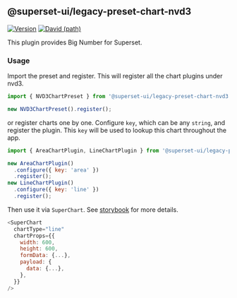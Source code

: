 ## @superset-ui/legacy-preset-chart-nvd3

[![Version](https://img.shields.io/npm/v/@superset-ui/legacy-preset-chart-nvd3.svg?style=flat-square)](https://img.shields.io/npm/v/@superset-ui/legacy-preset-chart-nvd3.svg?style=flat-square)
[![David (path)](https://img.shields.io/david/apache-superset/superset-ui-plugins.svg?path=packages%2Fsuperset-ui-legacy-preset-chart-nvd3&style=flat-square)](https://david-dm.org/apache-superset/superset-ui-plugins?path=packages/superset-ui-legacy-preset-chart-nvd3)

This plugin provides Big Number for Superset.

### Usage

Import the preset and register. This will register all the chart plugins under nvd3.

```js
import { NVD3ChartPreset } from '@superset-ui/legacy-preset-chart-nvd3';

new NVD3ChartPreset().register();
```

or register charts one by one. Configure `key`, which can be any `string`, and register the plugin. This `key` will be used to lookup this chart throughout the app.

```js
import { AreaChartPlugin, LineChartPlugin } from '@superset-ui/legacy-preset-chart-nvd3';

new AreaChartPlugin()
  .configure({ key: 'area' })
  .register();
new LineChartPlugin()
  .configure({ key: 'line' })
  .register();
```

Then use it via `SuperChart`. See [storybook](https://apache-superset.github.io/superset-ui-legacy/?selectedKind=plugin-chart-nvd3) for more details.

```js
<SuperChart
  chartType="line"
  chartProps={{
    width: 600,
    height: 600,
    formData: {...},
    payload: {
      data: {...},
    },
  }}
/>
```